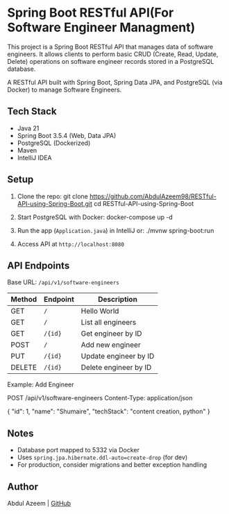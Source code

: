# Spring Boot RESTful API(For Software Engineer Managment)

This project is a Spring Boot RESTful API that manages data of software engineers.
It allows clients to perform basic CRUD (Create, Read, Update, Delete) operations on software engineer records stored in a PostgreSQL database.

A RESTful API built with Spring Boot, Spring Data JPA, and PostgreSQL (via Docker) to manage Software Engineers.

## Tech Stack

- Java 21
- Spring Boot 3.5.4 (Web, Data JPA)
- PostgreSQL (Dockerized)
- Maven
- IntelliJ IDEA

## Setup

1. Clone the repo:
git clone https://github.com/AbdulAzeem98/RESTful-API-using-Spring-Boot.git
cd RESTful-API-using-Spring-Boot


2. Start PostgreSQL with Docker:
docker-compose up -d


3. Run the app (`Application.java`) in IntelliJ or:
./mvnw spring-boot:run


4. Access API at `http://localhost:8080`

## API Endpoints

Base URL: `/api/v1/software-engineers`

| Method | Endpoint              | Description             |
|--------|-----------------------|-------------------------|
| GET    | `/`                   | Hello World             |
| GET    | `/`                   | List all engineers      |
| GET    | `/{id}`               | Get engineer by ID      |
| POST   | `/`                   | Add new engineer        |
| PUT    | `/{id}`               | Update engineer by ID   |
| DELETE | `/{id}`               | Delete engineer by ID   |

Example: Add Engineer

POST /api/v1/software-engineers
Content-Type: application/json

{
"id": 1,
"name": "Shumaire",
"techStack": "content creation, python"
}

## Notes

- Database port mapped to 5332 via Docker
- Uses `spring.jpa.hibernate.ddl-auto=create-drop` (for dev)
- For production, consider migrations and better exception handling

## Author

Abdul Azeem | [GitHub](https://github.com/AbdulAzeem98)

